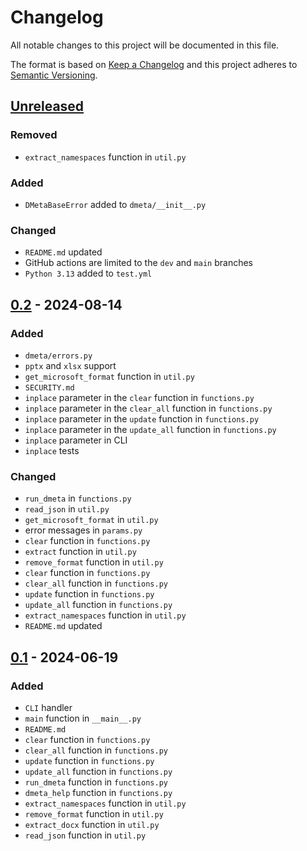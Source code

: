# Changelog
All notable changes to this project will be documented in this file.

The format is based on [Keep a Changelog](http://keepachangelog.com/en/1.0.0/)
and this project adheres to [Semantic Versioning](http://semver.org/spec/v2.0.0.html).

## [Unreleased]
### Removed
- `extract_namespaces` function in `util.py`
### Added
- `DMetaBaseError` added to `dmeta/__init__.py`
### Changed
- `README.md` updated
- GitHub actions are limited to the `dev` and `main` branches
- `Python 3.13` added to `test.yml`
## [0.2] - 2024-08-14
### Added
- `dmeta/errors.py`
- `pptx` and `xlsx` support
- `get_microsoft_format` function in `util.py`
- `SECURITY.md`
- `inplace` parameter in the `clear` function in `functions.py`
- `inplace` parameter in the `clear_all` function in `functions.py`
- `inplace` parameter in the `update` function in `functions.py`
- `inplace` parameter in the `update_all` function in `functions.py`
- `inplace` parameter in CLI
- `inplace` tests
### Changed
- `run_dmeta` in `functions.py`
- `read_json` in `util.py`
- `get_microsoft_format` in `util.py`
- error messages in `params.py`
- `clear` function in `functions.py`
- `extract` function in `util.py`
- `remove_format` function in `util.py`
- `clear` function in `functions.py`
- `clear_all` function in `functions.py`
- `update` function in `functions.py`
- `update_all` function in `functions.py`
- `extract_namespaces` function in `util.py`
- `README.md` updated
## [0.1] - 2024-06-19
### Added
- `CLI` handler
- `main` function in `__main__.py`
- `README.md`
- `clear` function in `functions.py`
- `clear_all` function in `functions.py`
- `update` function in `functions.py`
- `update_all` function in `functions.py`
- `run_dmeta` function in `functions.py`
- `dmeta_help` function in `functions.py`
- `extract_namespaces` function in `util.py`
- `remove_format` function in `util.py`
- `extract_docx` function in `util.py`
- `read_json` function in `util.py`

[Unreleased]: https://github.com/openscilab/dmeta/compare/v0.2...dev
[0.2]: https://github.com/openscilab/dmeta/compare/v0.1...v0.2
[0.1]: https://github.com/openscilab/dmeta/compare/9a4ad10...v0.1
